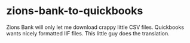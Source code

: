 zions-bank-to-quickbooks
========================

Zions Bank will only let me download crappy little CSV files. Quickbooks wants nicely formatted IIF files. This little guy does the translation.